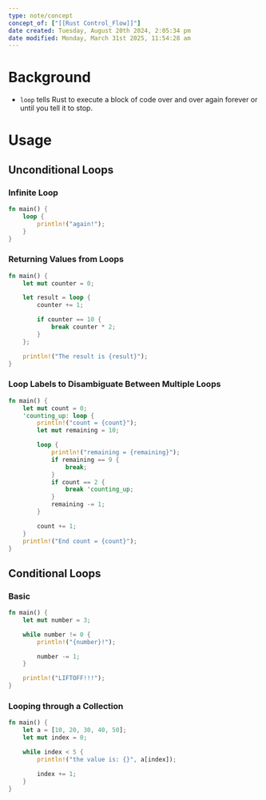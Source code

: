 ```yaml
---
type: note/concept
concept_of: ["[[Rust Control_Flow]]"]
date created: Tuesday, August 20th 2024, 2:05:34 pm
date modified: Monday, March 31st 2025, 11:54:28 am
---
```

# Background
- `loop` tells Rust to execute a block of code over and over again forever or until you tell it to stop.

# Usage
## Unconditional Loops
### Infinite Loop
```rust
fn main() {
    loop {
        println!("again!");
    }
}
```

### Returning Values from Loops
```rust
fn main() {
    let mut counter = 0;

    let result = loop {
        counter += 1;

        if counter == 10 {
            break counter * 2;
        }
    };

    println!("The result is {result}");
}
```

### Loop Labels to Disambiguate Between Multiple Loops
```rust
fn main() {
    let mut count = 0;
    'counting_up: loop {
        println!("count = {count}");
        let mut remaining = 10;

        loop {
            println!("remaining = {remaining}");
            if remaining == 9 {
                break;
            }
            if count == 2 {
                break 'counting_up;
            }
            remaining -= 1;
        }

        count += 1;
    }
    println!("End count = {count}");
}
```

## Conditional Loops
### Basic
```rust
fn main() {
    let mut number = 3;

    while number != 0 {
        println!("{number}!");

        number -= 1;
    }

    println!("LIFTOFF!!!");
}
```

### Looping through a Collection
```rust
fn main() {
    let a = [10, 20, 30, 40, 50];
    let mut index = 0;

    while index < 5 {
        println!("the value is: {}", a[index]);

        index += 1;
    }
}
```